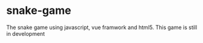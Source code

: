 # snake-game

The snake game using javascript, vue framwork and html5.
This game is still in development
